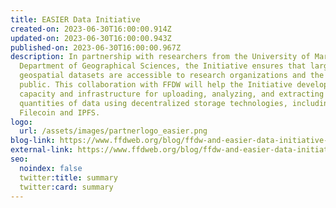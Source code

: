 ```yaml
---
title: EASIER Data Initiative
created-on: 2023-06-30T16:00:00.914Z
updated-on: 2023-06-30T16:00:00.943Z
published-on: 2023-06-30T16:00:00.967Z
description: In partnership with researchers from the University of Maryland’s
  Department of Geographical Sciences, the Initiative ensures that large
  geospatial datasets are accessible to research organizations and the general
  public. This collaboration with FFDW will help the Initiative develop the
  capacity and infrastructure for uploading, analyzing, and extracting large
  quantities of data using decentralized storage technologies, including
  Filecoin and IPFS.
logo:
  url: /assets/images/partnerlogo_easier.png
blog-link: https://www.ffdweb.org/blog/ffdw-and-easier-data-initiative-collaborate-to-upload-spatial-data-to-filecoin-network/
external-link: https://www.ffdweb.org/blog/ffdw-and-easier-data-initiative-collaborate-to-upload-spatial-data-to-filecoin-network/
seo:
  noindex: false
  twitter:title: summary
  twitter:card: summary
---
```


